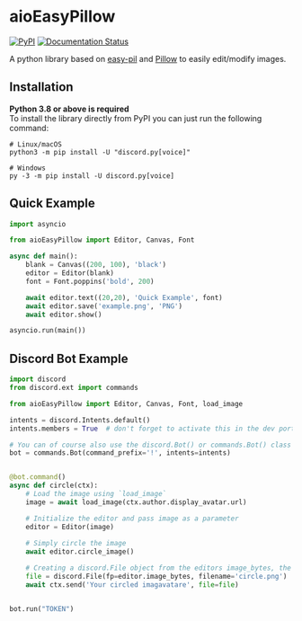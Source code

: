 # aioEasyPillow


[![PyPI](https://img.shields.io/pypi/v/aioEasyPillow?style=flat-square)](https://pypi.org/project/aioEasyPillow/)
[![Documentation Status](https://readthedocs.org/projects/aioeasypillow/badge/?version=latest&style=flat-square)](https://aioeasypillow.readthedocs.io/en/latest/)

[Pillow]: https://github.com/python-pillow/Pillow
[easy-pil]: https://github.com/shahriyardx/easy-pil

A python library based on [easy-pil] and [Pillow] to easily edit/modify images.


## Installation

**Python 3.8 or above is required**\
To install the library directly from PyPI you can just run the following command:
```shell
# Linux/macOS
python3 -m pip install -U "discord.py[voice]"

# Windows
py -3 -m pip install -U discord.py[voice]
```


## Quick Example

```python
import asyncio

from aioEasyPillow import Editor, Canvas, Font

async def main():
    blank = Canvas((200, 100), 'black')
    editor = Editor(blank)
    font = Font.poppins('bold', 200)

    await editor.text((20,20), 'Quick Example', font)
    await editor.save('example.png', 'PNG')
    await editor.show()

asyncio.run(main())
```

## Discord Bot Example

```python
import discord
from discord.ext import commands

from aioEasyPillow import Editor, Canvas, Font, load_image

intents = discord.Intents.default()
intents.members = True  # don't forget to activate this in the dev portal

# You can of course also use the discord.Bot() or commands.Bot() class
bot = commands.Bot(command_prefix='!', intents=intents)


@bot.command()
async def circle(ctx):
    # Load the image using `load_image`
    image = await load_image(ctx.author.display_avatar.url)

    # Initialize the editor and pass image as a parameter
    editor = Editor(image)
    
    # Simply circle the image 
    await editor.circle_image()

    # Creating a discord.File object from the editors image_bytes, the image must not be saved
    file = discord.File(fp=editor.image_bytes, filename='circle.png')
    await ctx.send('Your circled imagavatare', file=file)


bot.run("TOKEN")
```